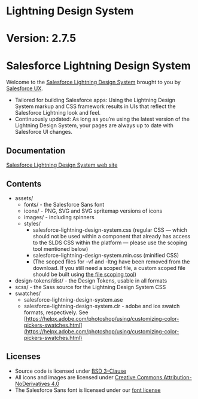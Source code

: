 # Lightning Design System 
# Version: 2.7.5 
# Salesforce Lightning Design System

Welcome to the [Salesforce Lightning Design System](https://www.lightningdesignsystem.com) brought to you by [Salesforce UX](https://twitter.com/salesforceux).

* Tailored for building Salesforce apps: Using the Lightning Design System markup and CSS framework results in UIs that reflect the Salesforce Lightning look and feel.
* Continuously updated: As long as you’re using the latest version of the Lightning Design System, your pages are always up to date with Salesforce UI changes.

## Documentation

[Salesforce Lightning Design System web site](https://www.lightningdesignsystem.com)

## Contents

* assets/
  - fonts/ - the Salesforce Sans font
  - icons/ - PNG, SVG and SVG spritemap versions of icons
  - images/ - including spinners
  - styles/
    - salesforce-lightning-design-system.css (regular CSS — which should not be used within a component that already has access to the SLDS CSS within the platform — please use the scoping tool mentioned below)
    - salesforce-lightning-design-system.min.css (minified CSS)
    - (The scoped files for -vf and -ltng have been removed from the download. If you still need a scoped file, a custom scoped file should be built using [the file scoping tool](https://tools.lightningdesignsystem.com/css-customizer))
* design-tokens/dist/ - the Design Tokens, usable in all formats
* scss/ - the Sass source for the Lightning Design System CSS
* swatches/
  - salesforce-lightning-design-system.ase
  - salesforce-lightning-design-system.clr - adobe and ios swatch formats, respectively. See [https://helpx.adobe.com/photoshop/using/customizing-color-pickers-swatches.html](https://helpx.adobe.com/photoshop/using/customizing-color-pickers-swatches.html)

## Licenses

* Source code is licensed under [BSD 3-Clause](https://git.io/sfdc-license)
* All icons and images are licensed under [Creative Commons Attribution-NoDerivatives 4.0](https://github.com/salesforce-ux/licenses/blob/master/LICENSE-icons-images.txt)
* The Salesforce Sans font is licensed under our [font license](https://github.com/salesforce-ux/licenses/blob/master/LICENSE-font.txt)
